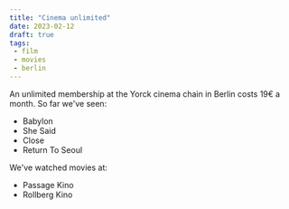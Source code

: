 ```yaml
---
title: "Cinema unlimited"
date: 2023-02-12
draft: true
tags:
 - film
 - movies
 - berlin
---
```


An unlimited membership at the Yorck cinema chain in Berlin costs 19€ a month. So far we've seen:
- Babylon
- She Said
- Close
- Return To Seoul

We've watched movies at:
- Passage Kino
- Rollberg Kino